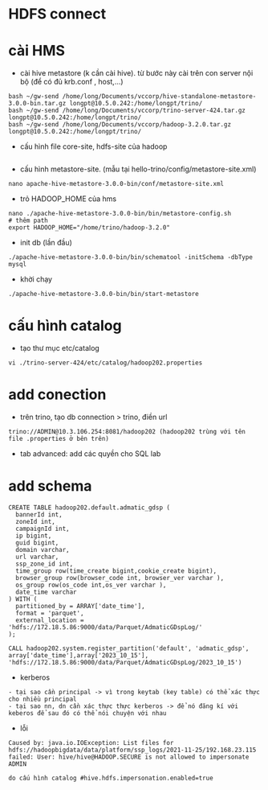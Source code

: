 # HDFS connect 

# cài HMS
- cài hive metastore (k cần cài hive). từ bước này cài trên con server nội bộ (để có đủ krb.conf , host,...)

```
bash ~/gw-send /home/long/Documents/vccorp/hive-standalone-metastore-3.0.0-bin.tar.gz longpt@10.5.0.242:/home/longpt/trino/
bash ~/gw-send /home/long/Documents/vccorp/trino-server-424.tar.gz longpt@10.5.0.242:/home/longpt/trino/
bash ~/gw-send /home/long/Documents/vccorp/hadoop-3.2.0.tar.gz longpt@10.5.0.242:/home/longpt/trino/
```

- cấu hình file core-site, hdfs-site của hadoop

```

```
- cấu hình metastore-site. (mẫu tại hello-trino/config/metastore-site.xml)

```
nano apache-hive-metastore-3.0.0-bin/conf/metastore-site.xml
```
- trỏ HADOOP_HOME của hms  
```
nano ./apache-hive-metastore-3.0.0-bin/bin/metastore-config.sh
# thêm path
export HADOOP_HOME="/home/trino/hadoop-3.2.0"
```
- init db  (lần đầu)
```
./apache-hive-metastore-3.0.0-bin/bin/schematool -initSchema -dbType mysql
```

- khời chạy 
```
./apache-hive-metastore-3.0.0-bin/bin/start-metastore
```


# cấu hình catalog

- tạo thư mục etc/catalog 
```
vi ./trino-server-424/etc/catalog/hadoop202.properties 
```

# add conection 

- trên trino, tạo db connection > trino, điền url
```
trino://ADMIN@10.3.106.254:8081/hadoop202 (hadoop202 trùng với tên file .properties ở bên trên)
```
- tab advanced: add các quyền cho SQL lab

# add schema

```
CREATE TABLE hadoop202.default.admatic_gdsp (
  bannerId int,
  zoneId int,
  campaignId int,
  ip bigint,
  guid bigint,
  domain varchar,
  url varchar,
  ssp_zone_id int,
  time_group row(time_create bigint,cookie_create bigint), 
  browser_group row(browser_code int, browser_ver varchar ), 
  os_group row(os_code int,os_ver varchar ),
  date_time varchar
) WITH (
  partitioned_by = ARRAY['date_time'],
  format = 'parquet',
  external_location = 'hdfs://172.18.5.86:9000/data/Parquet/AdmaticGDspLog/'
);

CALL hadoop202.system.register_partition('default', 'admatic_gdsp', array['date_time'],array['2023_10_15'], 'hdfs://172.18.5.86:9000/data/Parquet/AdmaticGDspLog/2023_10_15')
```

- kerberos
```
- tại sao cần principal -> vì trong keytab (key table) có thể xác thực cho nhiều principal 
- tại sao nn, dn cần xác thực thực kerberos -> để nó đăng kí với keberos để sau đó có thể nói chuyện với nhau
```

- lỗi 
```
Caused by: java.io.IOException: List files for hdfs://hadoopbigdata/data/platform/ssp_logs/2021-11-25/192.168.23.115 failed: User: hive/hive@HADOOP.SECURE is not allowed to impersonate ADMIN

do cấu hình catalog #hive.hdfs.impersonation.enabled=true 
```